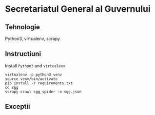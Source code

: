 # Secretariatul General al Guvernului

## Tehnologie
Python3, virtualenv, scrapy


## Instructiuni

Install `Python3` and `virtualenv`

    virtualenv -p python3 venv
    source venv/bin/activate
    pip install -r requirements.txt
    cd sgg 
    scrapy crawl sgg_spider -o sgg.json

## Exceptii